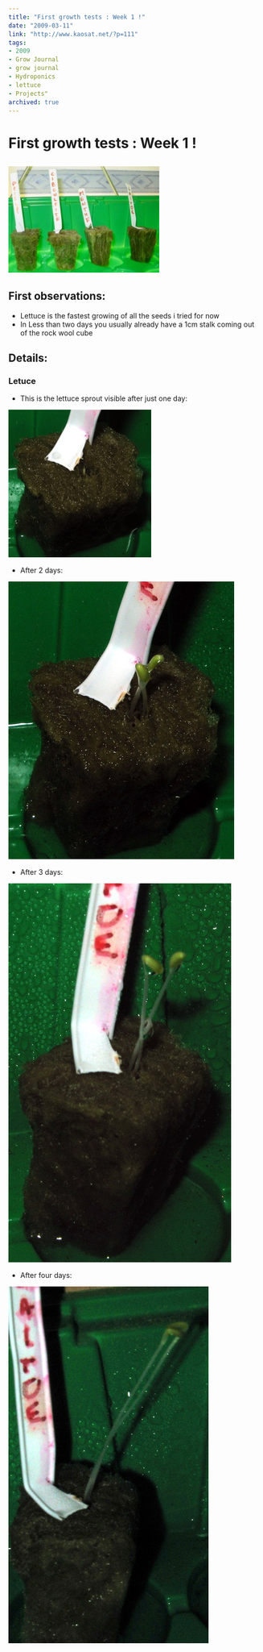 ```yaml
---
title: "First growth tests : Week 1 !"
date: "2009-03-11"
link: "http://www.kaosat.net/?p=111"
tags:
- 2009
- Grow Journal
- grow journal
- Hydroponics
- lettuce
- Projects"
archived: true
---
```




# First growth tests : Week 1 ! 

## [![planting-series00_00-09-03-04](./assets/planting-series00_00-09-03-04.jpg "planting-series00_00-09-03-04")](./assets/planting-series00_00-09-03-04.jpg)

## First observations:

- Lettuce is the fastest growing of all the seeds i tried for now
- In Less than two days you usually already have a 1cm stalk coming out of the rock wool cube

## Details:

### Letuce

- This is the lettuce sprout visible after just one day:

[![planting-series00_00-09-03-06_lettuce](./assets/planting-series00_00-09-03-06_lettuce.jpg "planting-series00_00-09-03-06_lettuce")](./assets/planting-series00_00-09-03-06_lettuce.jpg)

- After 2 days:

[![planting-series00_00-09-03-07_lettuce](./assets/planting-series00_00-09-03-07_lettuce.jpg "planting-series00_00-09-03-07_lettuce")](./assets/planting-series00_00-09-03-07_lettuce.jpg)

- After 3 days:

[![planting-series00_00-09-03-08_lettuce](./assets/planting-series00_00-09-03-08_lettuce.jpg "planting-series00_00-09-03-08_lettuce")](./assets/planting-series00_00-09-03-08_lettuce.jpg)

- After four days:

[![planting-series00_00-09-03-09_lettuce](./assets/planting-series00_00-09-03-09_lettuce.jpg "planting-series00_00-09-03-09_lettuce")](./assets/planting-series00_00-09-03-09_lettuce.jpg)
